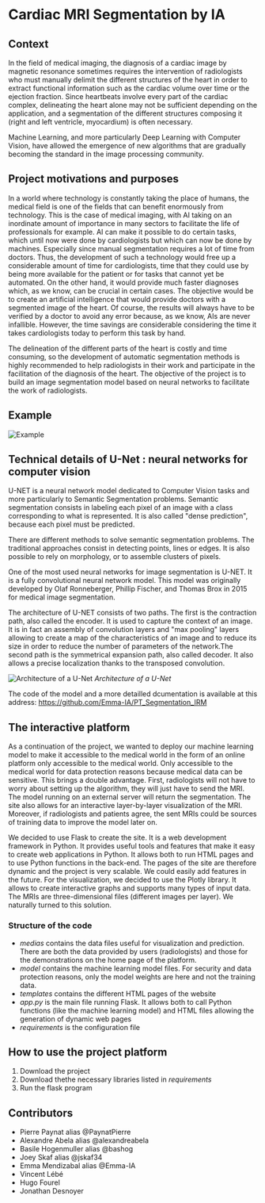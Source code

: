 # Cardiac MRI Segmentation by IA

## Context
In the field of medical imaging, the diagnosis of a cardiac image by magnetic resonance sometimes requires the intervention of radiologists who must manually delimit the different structures of the heart in order to extract functional information such as the cardiac volume over time or the ejection fraction. Since heartbeats involve every part of the cardiac complex, delineating the heart alone may not be sufficient depending on the application, and a segmentation of the different structures composing it (right and left ventricle, myocardium) is often necessary.

Machine Learning, and more particularly Deep Learning with Computer Vision, have allowed the emergence of new algorithms that are gradually becoming the standard in the image processing community.

## Project motivations and purposes
In a world where technology is constantly taking the place of humans, the medical field is one of the fields that can benefit enormously from technology. This is the case of medical imaging, with AI taking on an inordinate amount of importance in many sectors to facilitate the life of professionals for example. AI can make it possible to do certain tasks, which until now were done by cardiologists but which can now be done by machines. Especially since manual segmentation requires a lot of time from doctors. Thus, the development of such a technology would free up a considerable amount of time for cardiologists, time that they could use by being more available for the patient or for tasks that cannot yet be automated. On the other hand, it would provide much faster diagnoses which, as we know, can be crucial in certain cases. The objective would be to create an artificial intelligence that would provide doctors with a segmented image of the heart. Of course, the results will always have to be verified by a doctor to avoid any error because, as we know, AIs are never infallible. However, the time savings are considerable considering the time it takes cardiologists today to perform this task by hand.

The delineation of the different parts of the heart is costly and time consuming, so the development of automatic segmentation methods is highly recommended to help radiologists in their work and participate in the facilitation of the diagnosis of the heart. The objective of the project is to build an image segmentation model based on neural networks to facilitate the work of radiologists.

## Example
![Example](https://github.com/bashog/cardiac-mri-segmentation-by-ia/blob/master/static/images/example.png)

## Technical details of U-Net : neural networks for computer vision
U-NET is a neural network model dedicated to Computer Vision tasks and more particularly to Semantic Segmentation problems. Semantic segmentation consists in labeling each pixel of an image with a class corresponding to what is represented. It is also called "dense prediction", because each pixel must be predicted. 

There are different methods to solve semantic segmentation problems. The traditional approaches consist in detecting points, lines or edges. It is also possible to rely on morphology, or to assemble clusters of pixels.

One of the most used neural networks for image segmentation is U-NET. It is a fully convolutional neural network model. This model was originally developed by Olaf Ronneberger, Phillip Fischer, and Thomas Brox in 2015 for medical image segmentation.

The architecture of U-NET consists of two paths. The first is the contraction path, also called the encoder. It is used to capture the context of an image. It is in fact an assembly of convolution layers and "max pooling" layers allowing to create a map of the characteristics of an image and to reduce its size in order to reduce the number of parameters of the network.The second path is the symmetrical expansion path, also called decoder. It also allows a precise localization thanks to the transposed convolution.

![Architecture of a U-Net](https://datascientest.com/wp-content/uploads/2021/05/u-net-architecture-1536x1023.png)
*Architecture of a U-Net*

 The code of the model and a more detailled dcumentation is available at this address: https://github.com/Emma-IA/PT_Segmentation_IRM

## The interactive platform
As a continuation of the project, we wanted to deploy our machine learning model to make it accessible to the medical world in the form of an online platform only accessible to the medical world. Only accessible to the medical world for data protection reasons because medical data can be sensitive.
This brings a double advantage. First, radiologists will not have to worry about setting up the algorithm, they will just have to send the MRI. The model running on an external server will return the segmentation. The site also allows for an interactive layer-by-layer visualization of the MRI. Moreover, if radiologists and patients agree, the sent MRIs could be sources of training data to improve the model later on.

We decided to use Flask to create the site. It is a web development framework in Python. It provides useful tools and features that make it easy to create web applications in Python. It allows both to run HTML pages and to use Python functions in the back-end. The pages of the site are therefore dynamic and the project is very scalable. We could easily add features in the future.
For the visualization, we decided to use the Plotly library. It allows to create interactive graphs and supports many types of input data. The MRIs are three-dimensional files (different images per layer). We naturally turned to this solution.

### Structure of the code
- *medias* contains the data files useful for visualization and prediction. There are both the data provided by users (radiologists) and those for the demonstrations on the home page of the platform.
- *model* contains the machine learning model files. For security and data protection reasons, only the model weights are here and not the training data. 
- *templates* contains the different HTML pages of the website
- *app.py* is the main file running Flask. It allows both to call Python functions (like the machine learning model) and HTML files allowing the generation of dynamic web pages
- *requirements* is the configuration file

## How to use the project platform
1. Download the project
2. Download thethe necessary libraries listed in *requirements*
3. Run the flask program

## Contributors
- Pierre Paynat alias @PaynatPierre
- Alexandre Abela alias @alexandreabela
- Basile Hogenmuller alias @bashog
- Joey Skaf alias @jskaf34
- Emma Mendizabal alias @Emma-IA
- Vincent Lébé
- Hugo Fourel
- Jonathan Desnoyer

